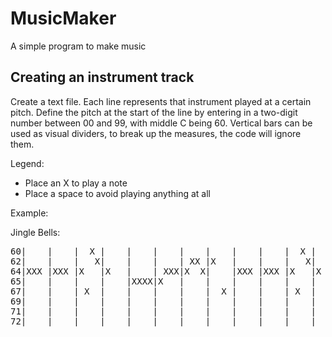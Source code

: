 # MusicMaker
A simple program to make music

## Creating an instrument track
Create a text file. 
Each line represents that instrument played at a certain pitch. 
Define the pitch at the start of the line by entering in a two-digit number between 00 and 99, with middle C being 60.
Vertical bars can be used as visual dividers, to break up the measures, the code will ignore them.

Legend:
- Place an X to play a note
- Place a space to avoid playing anything at all

Example:  

Jingle Bells:
<pre>
60|    |    |  X |    |    |    |    |    |    |    |  X |    |    |    |    |X   |  
62|    |    |   X|    |    |    | XX |X   |    |    |   X|    |    |    |   X|    |  
64|XXX |XXX |X   |X   |    | XXX|X  X|    |XXX |XXX |X   |X   |    | XXX|    |    |  
65|    |    |    |    |XXXX|X   |    |    |    |    |    |    |XXXX|X   |  X |    |  
67|    |    | X  |    |    |    |    |  X |    |    | X  |    |    |    |XX  |    |  
69|    |    |    |    |    |    |    |    |    |    |    |    |    |    |    |    |  
71|    |    |    |    |    |    |    |    |    |    |    |    |    |    |    |    |  
72|    |    |    |    |    |    |    |    |    |    |    |    |    |    |    |  X |  
</pre>
